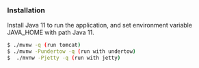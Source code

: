 
### Installation

Install Java 11 to run the application, and set environment variable JAVA_HOME with path Java 11.

```sh
$ ./mvnw -q (run tomcat)
$ ./mvnw -Pundertow -q (run with undertow)
$  ./mvnw -Pjetty -q (run with jetty)
